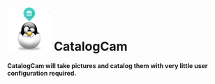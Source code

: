 # <img src="images/CatalogCamIcon.png" alt="Smiley face" width="100" height="100" align="bottom"> CatalogCam

**CatalogCam will take pictures and catalog them with very little user configuration required.**


